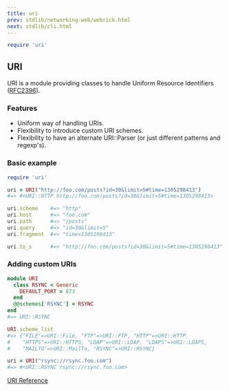 ```yaml
---
title: uri
prev: stdlib/networking-web/webrick.html
next: stdlib/cli.html
---
```



```ruby
require 'uri'
```

## URI[](#uri)

URI is a module providing classes to handle Uniform Resource Identifiers
(<a href='http://tools.ietf.org/html/rfc2396' class='remote'
target='_blank'>RFC2396</a>).

### Features[](#features)

* Uniform way of handling URIs.
* Flexibility to introduce custom URI schemes.
* Flexibility to have an alternate URI::Parser (or just different
  patterns and regexp's).

### Basic example[](#basic-example)


```ruby
require 'uri'

uri = URI("http://foo.com/posts?id=30&limit=5#time=1305298413")
#=> #<URI::HTTP http://foo.com/posts?id=30&limit=5#time=1305298413>

uri.scheme    #=> "http"
uri.host      #=> "foo.com"
uri.path      #=> "/posts"
uri.query     #=> "id=30&limit=5"
uri.fragment  #=> "time=1305298413"

uri.to_s      #=> "http://foo.com/posts?id=30&limit=5#time=1305298413"
```

### Adding custom URIs[](#adding-custom-uris)


```ruby
module URI
  class RSYNC < Generic
    DEFAULT_PORT = 873
  end
  @@schemes['RSYNC'] = RSYNC
end
#=> URI::RSYNC

URI.scheme_list
#=> {"FILE"=>URI::File, "FTP"=>URI::FTP, "HTTP"=>URI::HTTP,
#    "HTTPS"=>URI::HTTPS, "LDAP"=>URI::LDAP, "LDAPS"=>URI::LDAPS,
#    "MAILTO"=>URI::MailTo, "RSYNC"=>URI::RSYNC}

uri = URI("rsync://rsync.foo.com")
#=> #<URI::RSYNC rsync://rsync.foo.com>
```

<a href='https://ruby-doc.org/stdlib-2.7.0/libdoc/uri/rdoc/URI.html'
class='ruby-doc remote' target='_blank'>URI Reference</a>

